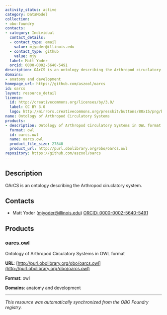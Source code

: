 ```yaml
---
activity_status: active
category: DataModel
collection:
- obo-foundry
contacts:
- category: Individual
  contact_details:
  - contact_type: email
    value: mjyoder@illinois.edu
  - contact_type: github
    value: mjy
  label: Matt Yoder
  orcid: 0000-0002-5640-5491
description: OArCS is an ontology describing the Arthropod ciruclatory system.
domains:
- anatomy and development
homepage_url: https://github.com/aszool/oarcs
id: oarcs
layout: resource_detail
license:
  id: http://creativecommons.org/licenses/by/3.0/
  label: CC BY 3.0
  logo: http://mirrors.creativecommons.org/presskit/buttons/80x15/png/by.png
name: Ontology of Arthropod Circulatory Systems
products:
- description: Ontology of Arthropod Circulatory Systems in OWL format
  format: owl
  id: oarcs.owl
  name: oarcs.owl
  product_file_size: 27840
  product_url: http://purl.obolibrary.org/obo/oarcs.owl
repository: https://github.com/aszool/oarcs
---
```

## Description

OArCS is an ontology describing the Arthropod ciruclatory system.

## Contacts

- Matt Yoder (mjyoder@illinois.edu) [ORCID: 0000-0002-5640-5491](https://orcid.org/0000-0002-5640-5491)

## Products

### oarcs.owl

Ontology of Arthropod Circulatory Systems in OWL format

**URL**: [http://purl.obolibrary.org/obo/oarcs.owl](http://purl.obolibrary.org/obo/oarcs.owl)

**Format**: owl

**Domains**: anatomy and development

---

*This resource was automatically synchronized from the OBO Foundry registry.*